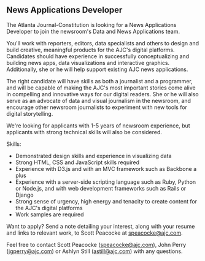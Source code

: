 ## News Applications Developer

The Atlanta Journal-Constitution is looking for a News Applications Developer to join the newsroom's Data and News Applications team.

You'll work with reporters, editors, data specialists and others to design and build creative, meaningful products for the AJC's digital platforms. Candidates should have experience in successfully conceptualizing and building news apps, data visualizations and interactive graphics. Additionally, she or he will help support existing AJC news applications.

The right candidate will have skills as both a journalist and a programmer, and will be capable of making the AJC's most important stories come alive in compelling and innovative ways for our digital readers. She or he will also serve as an advocate of data and visual journalism in the newsroom, and encourage other newsroom journalists to experiment with new tools for digital storytelling.

We're looking for applicants with 1-5 years of newsroom experience, but applicants with strong technical skills will also be considered.

Skills:

- Demonstrated design skills and experience in visualizing data
- Strong HTML, CSS and JavaScript skills required
- Experience with D3.js and with an MVC framework such as Backbone a plus
- Experience with a server-side scripting language such as Ruby, Python or Node.js, and with web development frameworks such as Rails or Django
- Strong sense of urgency, high energy and tenacity to create content for the AJC's digital platforms
- Work samples are required

Want to apply? Send a note detailing your interest, along with your resume and links to relevant work, to Scott Peacocke at speacocke@ajc.com.

Feel free to contact Scott Peacocke (speacocke@ajc.com), John Perry (jgperry@ajc.com) or Ashlyn Still (astill@ajc.com) with any questions.